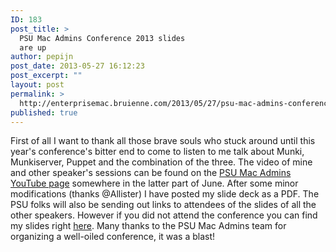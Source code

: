 ```yaml
---
ID: 183
post_title: >
  PSU Mac Admins Conference 2013 slides
  are up
author: pepijn
post_date: 2013-05-27 16:12:23
post_excerpt: ""
layout: post
permalink: >
  http://enterprisemac.bruienne.com/2013/05/27/psu-mac-admins-conference-2013-slides-are-up/
published: true
---
```

First of all I want to thank all those brave souls who stuck around until this year's conference's bitter end to come to listen to me talk about Munki, Munkiserver, Puppet and the combination of the three. The video of mine and other speaker's sessions can be found on the <a href="http://www.youtube.com/user/psumacconf" target="_blank">PSU Mac Admins YouTube page</a> somewhere in the latter part of June. After some minor modifications (thanks @Allister) I have posted my slide deck as a PDF. The PSU folks will also be sending out links to attendees of the slides of all the other speakers. However if you did not attend the conference you can find my slides right <a href="http://bit.ly/10vYCqn" target="_blank">here</a>. Many thanks to the PSU Mac Admins team for organizing a well-oiled conference, it was a blast!